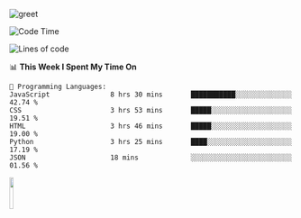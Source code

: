 ![greet](https://user-images.githubusercontent.com/44234583/146624354-9d461392-3676-4e7a-b12f-debc7319f53b.gif) 


<!--START_SECTION:waka-->
![Code Time](http://img.shields.io/badge/Code%20Time-494%20hrs%2043%20mins-blue)

![Lines of code](https://img.shields.io/badge/From%20Hello%20World%20I%27ve%20Written-3.9%20million%20lines%20of%20code-blue)

📊 **This Week I Spent My Time On** 

```text
💬 Programming Languages: 
JavaScript               8 hrs 30 mins       ███████████░░░░░░░░░░░░░░   42.74 % 
CSS                      3 hrs 53 mins       █████░░░░░░░░░░░░░░░░░░░░   19.51 % 
HTML                     3 hrs 46 mins       █████░░░░░░░░░░░░░░░░░░░░   19.00 % 
Python                   3 hrs 25 mins       ████░░░░░░░░░░░░░░░░░░░░░   17.19 % 
JSON                     18 mins             ░░░░░░░░░░░░░░░░░░░░░░░░░   01.56 % 
```


<!--END_SECTION:waka-->
<img src="https://user-images.githubusercontent.com/44234583/191059235-95ebfce1-7fc7-4eee-baff-214d902e7c18.gif" width="12%"/>
